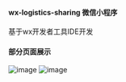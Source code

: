 #### wx-logistics-sharing 微信小程序

基于wx开发者工具IDE开发

#### 部分页面展示
![image](https://user-images.githubusercontent.com/25975076/50134984-80904300-02cd-11e9-9678-27550d0639d4.png)
![image](https://user-images.githubusercontent.com/25975076/50134989-84bc6080-02cd-11e9-8acd-60a1c52d17ee.png)
